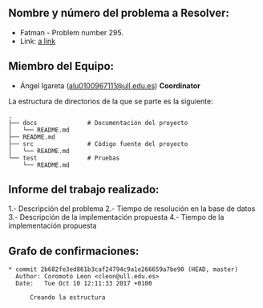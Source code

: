 ## Nombre y número del problema a Resolver: 
   * Fatman - Problem number 295.
   * Link: [a link](https://uva.onlinejudge.org/index.php?option=com_onlinejudge&Itemid=8&page=show_problem&category=4&problem=231&mosmsg=Submission+received+with+ID+20346844)

## Miembro del Equipo:
   * Ángel Igareta (alu0100967111@ull.edu.es) **Coordinator**

La estructura de directorios de la que se parte es la siguiente:

```
.
├── docs              # Documentación del proyecto
│   └── README.md
├── README.md
├── src               # Código fuente del proyecto
│   └── README.md
└── test              # Pruebas
    └── README.md
```

## Informe del trabajo realizado:

1.- Descripción del problema
2.- Tiempo de resolución en la base de datos 
3.- Descripción de la implementación propuesta
4.- Tiempo de la implementación propuesta 


## Grafo de confirmaciones:

```
* commit 2b682fe3ed861b3caf24794c9a1e266659a7be90 (HEAD, master)
  Author: Coromoto Leon <cleon@ull.edu.es>
  Date:   Tue Oct 10 12:11:33 2017 +0100
  
      Creando la estructura
```

